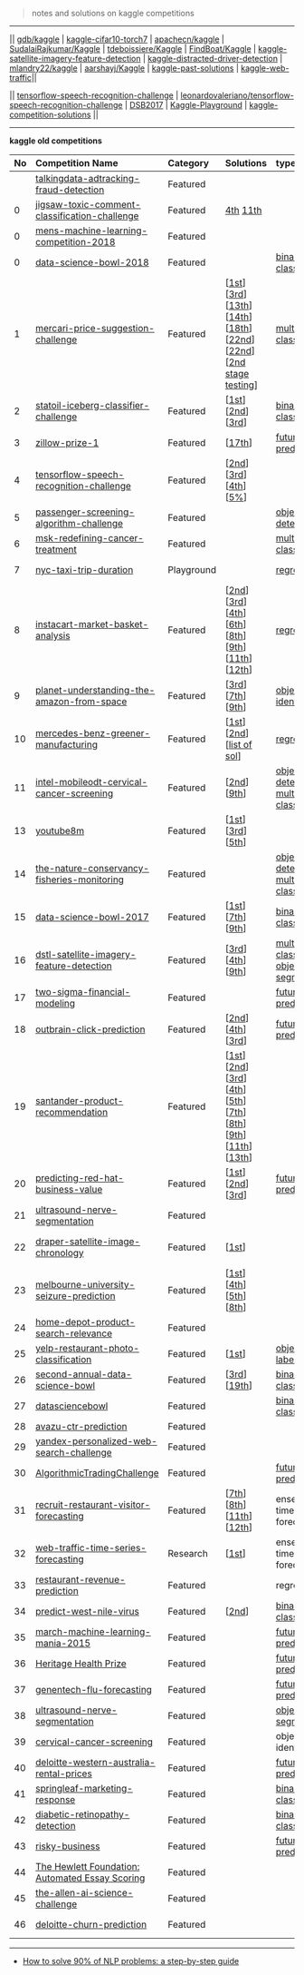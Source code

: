 

> notes and solutions on kaggle competitions

---------

|| [gdb/kaggle](https://github.com/gdb/kaggle) | [kaggle-cifar10-torch7](https://github.com/nagadomi/kaggle-cifar10-torch7) | [apachecn/kaggle](https://github.com/apachecn/kaggle) | [SudalaiRajkumar/Kaggle](https://github.com/SudalaiRajkumar/Kaggle) | [tdeboissiere/Kaggle](https://github.com/tdeboissiere/Kaggle) | [FindBoat/Kaggle](https://github.com/FindBoat/Kaggle) | [kaggle-satellite-imagery-feature-detection](https://github.com/toshi-k/kaggle-satellite-imagery-feature-detection) | [kaggle-distracted-driver-detection](https://github.com/toshi-k/kaggle-distracted-driver-detection) | [mlandry22/kaggle](https://github.com/mlandry22/kaggle) | [aarshayj/Kaggle](https://github.com/aarshayj/Kaggle) | [kaggle-past-solutions](https://github.com/EliotAndres/kaggle-past-solutions) | [kaggle-web-traffic](https://github.com/Arturus/kaggle-web-traffic)||

|| [tensorflow-speech-recognition-challenge](https://github.com/ace19-dev/tensorflow-speech-recognition-challenge) | [leonardovaleriano/tensorflow-speech-recognition-challenge](https://github.com/leonardovaleriano/tensorflow-speech-recognition-challenge) | [DSB2017](https://github.com/lfz/DSB2017) | [Kaggle-Playground](https://github.com/dnc1994/Kaggle-Playground) | [kaggle-competition-solutions](http://www.chioka.in/kaggle-competition-solutions/) ||


-------------------

**kaggle old competitions**

| **No** | **Competition Name** | **Category** | **Solutions** | **type** | **Eval metric**  |**Tests**
|:-------|:----------------------------------|:------------------------------|:--------------------------------| :-----|:-----|:---------|
|       |   [talkingdata-adtracking-fraud-detection](https://www.kaggle.com/c/talkingdata-adtracking-fraud-detection) | Featured |    |    |  ROC AUC     |    |  |
|    0  |   [jigsaw-toxic-comment-classification-challenge](https://www.kaggle.com/c/jigsaw-toxic-comment-classification-challenge) | Featured | [4th](https://www.kaggle.com/c/talkingdata-adtracking-fraud-detection/discussion/56243) [11th](https://www.kaggle.com/c/talkingdata-adtracking-fraud-detection/discussion/56250)  |    |  ROC AUC     |    |  |
|   0   |   [mens-machine-learning-competition-2018](https://www.kaggle.com/c/mens-machine-learning-competition-2018) | Featured |    |    |  LogLoss     |    |  |
|  0  |    [data-science-bowl-2018](https://www.kaggle.com/c/data-science-bowl-2018)  |   Featured |   | [binary-classification](https://www.kaggle.com/tags/binary-classification) | intersection over union (IoU)   | | |
|   1  |   [mercari-price-suggestion-challenge](https://www.kaggle.com/c/mercari-price-suggestion-challenge) | Featured   | [[1st](https://www.kaggle.com/c/mercari-price-suggestion-challenge/discussion/50256)] [[3rd](https://www.kaggle.com/c/mercari-price-suggestion-challenge/discussion/50272)] [[13th](https://www.kaggle.com/c/mercari-price-suggestion-challenge/discussion/50260)] [[14th](https://www.kaggle.com/c/mercari-price-suggestion-challenge/discussion/50275)] [[18th](https://www.kaggle.com/c/mercari-price-suggestion-challenge/discussion/50252)] [[22nd](https://www.kaggle.com/c/mercari-price-suggestion-challenge/discussion/50259)] [[22nd](https://www.kaggle.com/c/mercari-price-suggestion-challenge/discussion/50300)] [[2nd stage testing](https://www.kaggle.com/c/mercari-price-suggestion-challenge/discussion/49522)]| [multiclass-classification](https://www.kaggle.com/tags/multiclass-classification) | RMSLE |  | |
|  2    |  [statoil-iceberg-classifier-challenge](https://www.kaggle.com/c/statoil-iceberg-classifier-challenge)      |  Featured        |      [[1st](https://www.kaggle.com/c/statoil-iceberg-classifier-challenge/discussion/48241)][[2nd](https://www.kaggle.com/c/statoil-iceberg-classifier-challenge/discussion/48294)] [[3rd](https://www.kaggle.com/c/statoil-iceberg-classifier-challenge/discussion/48207)]     | [binary-classification](https://www.kaggle.com/tags/binary-classification)  |     LogLoss     | Done  |
|  3    | [zillow-prize-1](https://www.kaggle.com/c/zillow-prize-1)       |  Featured      | [[17th](https://www.kaggle.com/c/zillow-prize-1/discussion/47434)]         |  [future-prediction](https://www.kaggle.com/tags/future-prediction)    |   MeanAbsoluteError       |     |
|  4    |  [tensorflow-speech-recognition-challenge](https://www.kaggle.com/c/tensorflow-speech-recognition-challenge)      |  Featured        | [[2nd](https://www.kaggle.com/c/tensorflow-speech-recognition-challenge/discussion/47715)] [[3rd](https://www.kaggle.com/c/tensorflow-speech-recognition-challenge/discussion/47722)] [[4th](https://www.kaggle.com/c/tensorflow-speech-recognition-challenge/discussion/47674)]  [[5%](https://www.kaggle.com/c/tensorflow-speech-recognition-challenge/discussion/47687)]      |      |     Multiclass Accuracy      |     |
|  5    |  [passenger-screening-algorithm-challenge](https://www.kaggle.com/c/passenger-screening-algorithm-challenge)      |  Featured        |          | [object-detection](https://www.kaggle.com/tags/object-detection)     |     LogLoss     |     |
|  6    |  [msk-redefining-cancer-treatment](https://www.kaggle.com/c/msk-redefining-cancer-treatment)      |  Featured        |          |  [multiclass-classification](https://www.kaggle.com/tags/multiclass-classification)    |     Multi Class Log Loss     |     |
|  7    |  [nyc-taxi-trip-duration](https://www.kaggle.com/c/nyc-taxi-trip-duration)      |  Playground         |          |  [regression](https://www.kaggle.com/tags/regression)    |     Multi Class Log Loss     |     |
|  8    |  [instacart-market-basket-analysis](https://www.kaggle.com/c/instacart-market-basket-analysis)      |  Featured          |   [[2nd](https://www.kaggle.com/c/instacart-market-basket-analysis/discussion/38143)]  [[3rd](https://www.kaggle.com/c/instacart-market-basket-analysis/discussion/38097)] [[4th](https://www.kaggle.com/c/instacart-market-basket-analysis/discussion/38102)] [[6th](https://www.kaggle.com/c/instacart-market-basket-analysis/discussion/38112)] [[8th](https://www.kaggle.com/c/instacart-market-basket-analysis/discussion/38161)] [[9th](https://www.kaggle.com/c/instacart-market-basket-analysis/discussion/38100)] [[11th](https://www.kaggle.com/c/instacart-market-basket-analysis/discussion/38126)] [[12th](https://www.kaggle.com/c/instacart-market-basket-analysis/discussion/38110)]      |   [regression](https://www.kaggle.com/tags/regression)    |     mean F1 score     |     |
|  9    |  [planet-understanding-the-amazon-from-space](https://www.kaggle.com/c/planet-understanding-the-amazon-from-space)      |  Featured          |   [[3rd](https://www.kaggle.com/c/planet-understanding-the-amazon-from-space/discussion/38831)] [[7th](https://www.kaggle.com/c/planet-understanding-the-amazon-from-space/discussion/36955)] [[9th](https://www.kaggle.com/c/planet-understanding-the-amazon-from-space/discussion/36887)]     |  [object-identification](https://www.kaggle.com/tags/object-identification)    |     mean F1 score     |     |
|  10   |  [mercedes-benz-greener-manufacturing](https://www.kaggle.com/c/mercedes-benz-greener-manufacturing)      |  Featured          | [[1st](https://www.kaggle.com/c/mercedes-benz-greener-manufacturing/discussion/37700)]  [[2nd](https://www.kaggle.com/c/mercedes-benz-greener-manufacturing/discussion/36390)]  [[list of sol](https://www.kaggle.com/c/mercedes-benz-greener-manufacturing/discussion/36176)]       |  [regression](https://www.kaggle.com/tags/regression)    |     R^2     |     |
|  11    |  [intel-mobileodt-cervical-cancer-screening](https://www.kaggle.com/c/intel-mobileodt-cervical-cancer-screening)      |  Featured          | [[2nd](https://www.kaggle.com/c/intel-mobileodt-cervical-cancer-screening/discussion/35478)]   [[9th](https://www.kaggle.com/c/intel-mobileodt-cervical-cancer-screening/discussion/35104)]        |  [object-detection](https://www.kaggle.com/tags/object-detection), [multiclass-classification](https://www.kaggle.com/tags/multiclass-classification)    |    logloss    |     |
|  13   |  [youtube8m](https://www.kaggle.com/c/youtube8m)      |  Featured          | [[1st](https://www.kaggle.com/c/youtube8m/discussion/35063)]  [[3rd](https://www.kaggle.com/c/youtube8m/discussion/36541)]  [[5th](https://www.kaggle.com/c/youtube8m/discussion/34751)]        |      |     GAP    |     |
|  14    |  [the-nature-conservancy-fisheries-monitoring](https://www.kaggle.com/c/the-nature-conservancy-fisheries-monitoring)      |  Featured          |          | [object-detection](https://www.kaggle.com/tags/object-detection), [multiclass-classification](https://www.kaggle.com/tags/multiclass-classification)    |     logloss     |     |
|  15    |  [data-science-bowl-2017](https://www.kaggle.com/c/data-science-bowl-2017)      |  Featured          | [[1st](https://github.com/lfz/DSB2017)] [[7th](https://www.kaggle.com/c/data-science-bowl-2017/discussion/31576)] [[9th](https://www.kaggle.com/c/data-science-bowl-2017/discussion/31548)]         |  [binary-classification](https://www.kaggle.com/tags/binary-classification)    |     LogLoss    |     |
|  16   |  [dstl-satellite-imagery-feature-detection](https://www.kaggle.com/c/dstl-satellite-imagery-feature-detection)      |  Featured          |   [[3rd](https://www.kaggle.com/c/dstl-satellite-imagery-feature-detection/discussion/31419)]  [[4th](https://www.kaggle.com/c/dstl-satellite-imagery-feature-detection/discussion/31505)]  [[9th](https://www.kaggle.com/c/dstl-satellite-imagery-feature-detection/discussion/30123)]       |  [multiclass-classification](https://www.kaggle.com/tags/multiclass-classification), [object-segmentation](https://www.kaggle.com/tags/object-segmentation)    |     Jaccard    |     |
|  17    |  [two-sigma-financial-modeling](https://www.kaggle.com/c/two-sigma-financial-modeling)      |  Featured          |          |     [future-prediction](https://www.kaggle.com/tags/future-prediction) |     R2    |     |
|  18   |  [outbrain-click-prediction](https://www.kaggle.com/c/outbrain-click-prediction)      |  Featured          |   [[2nd](https://www.kaggle.com/c/outbrain-click-prediction/discussion/27977)]  [[4th](https://www.kaggle.com/c/outbrain-click-prediction/discussion/27926)]  [[3rd](https://www.kaggle.com/c/outbrain-click-prediction/discussion/27923)]  |   [future-prediction](https://www.kaggle.com/tags/future-prediction)   |     MAP@12    |     |
|  19    |  [santander-product-recommendation](https://www.kaggle.com/c/santander-product-recommendation)      |  Featured          |  [[1st](https://www.kaggle.com/c/santander-product-recommendation/discussion/26835)]  [[2nd](https://www.kaggle.com/c/santander-product-recommendation/discussion/26824)] [[3rd](https://www.kaggle.com/c/santander-product-recommendation/discussion/26899)] [[4th](https://www.kaggle.com/c/santander-product-recommendation/discussion/26845)] [[5th](https://www.kaggle.com/c/santander-product-recommendation/discussion/26841)] [[7th](https://www.kaggle.com/c/santander-product-recommendation/discussion/26802)] [[8th](https://www.kaggle.com/c/santander-product-recommendation/discussion/26838)] [[9th](https://www.kaggle.com/c/santander-product-recommendation/discussion/26809)] [[11th](https://www.kaggle.com/c/santander-product-recommendation/discussion/26823)] [[13th](https://www.kaggle.com/c/santander-product-recommendation/discussion/26816)]       |      |     MAP@7    |     |
|  20    |  [predicting-red-hat-business-value](https://www.kaggle.com/c/predicting-red-hat-business-value)      |  Featured          |    [[1st](https://www.kaggle.com/c/predicting-red-hat-business-value/discussion/23786)] [[2nd](https://www.kaggle.com/c/predicting-red-hat-business-value/discussion/23824)] [[3rd](https://www.kaggle.com/c/predicting-red-hat-business-value/discussion/23803)]     | [future-prediction](https://www.kaggle.com/tags/future-prediction)     |     area under the ROC curve   |     | 
|  21    |  [ultrasound-nerve-segmentation](https://www.kaggle.com/c/ultrasound-nerve-segmentation)      |  Featured          |          |      |      Dice coefficient    |     |
|  22    |  [draper-satellite-image-chronology](https://www.kaggle.com/c/draper-satellite-image-chronology)      |  Featured          |    [[1st](https://www.kaggle.com/c/draper-satellite-image-chronology/discussion/21936)]      |      |      Spearman's correlation coefficient    |     |
|  23    |  [melbourne-university-seizure-prediction](https://www.kaggle.com/c/melbourne-university-seizure-prediction#evaluation)      |  Featured          |   [[1st](https://www.kaggle.com/c/melbourne-university-seizure-prediction/discussion/26310)]  [[4th](https://www.kaggle.com/c/melbourne-university-seizure-prediction/discussion/26098)] [[5th](https://www.kaggle.com/c/melbourne-university-seizure-prediction/discussion/26117)] [[8th](https://www.kaggle.com/c/melbourne-university-seizure-prediction/discussion/26268)]      |      |      area under the ROC curve    |     |
|  24    |  [home-depot-product-search-relevance](https://www.kaggle.com/c/home-depot-product-search-relevance)      |  Featured          |          |      |      RMSE    |     |
|  25    |  [yelp-restaurant-photo-classification](https://www.kaggle.com/c/yelp-restaurant-photo-classification)      |  Featured          | [[1st](https://www.kaggle.com/c/yelp-restaurant-photo-classification/discussion/20517)]         |   [object-labeling](https://www.kaggle.com/tags/object-labeling)   |       Mean F1-Score   |     |
|  26    |  [second-annual-data-science-bowl](https://www.kaggle.com/c/second-annual-data-science-bowl)      |  Featured          |     [[3rd](https://www.kaggle.com/c/second-annual-data-science-bowl/discussion/19530)] [[19th](https://www.kaggle.com/c/second-annual-data-science-bowl/discussion/19521)]    |  [binary-classification](https://www.kaggle.com/tags/binary-classification)    |      CRPS   |     |
|  27    |  [datasciencebowl](https://www.kaggle.com/c/datasciencebowl)      |  Featured          |          |  [binary-classification](https://www.kaggle.com/tags/binary-classification)    |      logloss    |     |
|  28    |  [avazu-ctr-prediction](https://www.kaggle.com/c/avazu-ctr-prediction)      |  Featured          |          |      |      Logarithmic Loss   |     |
|  29    |  [yandex-personalized-web-search-challenge](https://www.kaggle.com/c/yandex-personalized-web-search-challenge)      |  Featured          |          |      |      NDCG   |     |
|  30    |  [AlgorithmicTradingChallenge](https://www.kaggle.com/c/AlgorithmicTradingChallenge)      |  Featured          |          | [future-prediction](https://www.kaggle.com/tags/future-prediction)     |      RMSE     |     |
|  31    |  [recruit-restaurant-visitor-forecasting](https://www.kaggle.com/c/recruit-restaurant-visitor-forecasting) | Featured | [[7th](https://www.kaggle.com/c/recruit-restaurant-visitor-forecasting/discussion/49259)] [[8th](https://www.kaggle.com/c/recruit-restaurant-visitor-forecasting/discussion/49166)] [[11th](https://www.kaggle.com/c/recruit-restaurant-visitor-forecasting/discussion/49177)] [[12th](https://www.kaggle.com/c/recruit-restaurant-visitor-forecasting/discussion/49251)] |   ensembling, time-series, forecasting | RMSLE   |  |
|  32   |  [web-traffic-time-series-forecasting](https://www.kaggle.com/c/web-traffic-time-series-forecasting)      |    Research    |   [[1st](https://github.com/Arturus/kaggle-web-traffic)]     | ensembling, time-series, forecasting    | SMAPE    |   Done       |
| 33 |  [restaurant-revenue-prediction](https://www.kaggle.com/c/restaurant-revenue-prediction)  | Featured    |  | regression  | RMSE |  |
|  34 | [predict-west-nile-virus](https://www.kaggle.com/c/predict-west-nile-virus)  |   Featured   | [[2nd](https://www.kaggle.com/c/predict-west-nile-virus/discussion/14869)]    |  [binary-classification](https://www.kaggle.com/tags/binary-classification)   |  area under the ROC curve  |     |  
|  35 |  [march-machine-learning-mania-2015](https://www.kaggle.com/c/march-machine-learning-mania-2015)  |  Featured        |      |     [future-prediction](https://www.kaggle.com/tags/future-prediction)  |  LogLoss    |   |
|  36 |  [Heritage Health Prize](https://www.kaggle.com/c/hhp)  |  Featured        |      |     [future-prediction](https://www.kaggle.com/tags/future-prediction)  |  LogLoss    |   |
|  37 |  [genentech-flu-forecasting](https://www.kaggle.com/c/genentech-flu-forecasting)  |  Featured        |      |     [future-prediction](https://www.kaggle.com/tags/future-prediction)  |  LogLoss    |   |
|  38 |  [ultrasound-nerve-segmentation](https://www.kaggle.com/c/ultrasound-nerve-segmentation)  |  Featured        |      |     [object-segmentation](https://www.kaggle.com/tags/object-segmentation)  |   Dice coefficient    |   |
|  39 |  [cervical-cancer-screening](https://www.kaggle.com/c/cervical-cancer-screening)  |  Featured        |      |  object identification  |   area under the ROC curve   |   |
|  40 |  [deloitte-western-australia-rental-prices](https://www.kaggle.com/c/deloitte-western-australia-rental-prices)  |  Featured        |      |     [future-prediction](https://www.kaggle.com/tags/future-prediction)  |  RMSLE     |   |
|  41 |  [springleaf-marketing-response](https://www.kaggle.com/c/springleaf-marketing-response)  |  Featured        |      |     [binary-classification](https://www.kaggle.com/tags/binary-classification)  |   area under the ROC curve    |   |
|  42 |  [diabetic-retinopathy-detection](https://www.kaggle.com/c/diabetic-retinopathy-detection)  |  Featured        |      |     [binary-classification](https://www.kaggle.com/tags/binary-classification)  |  quadratic weighted kappa    |   |
|  43 |  [risky-business](https://www.kaggle.com/c/risky-business)  |  Featured        |      |     [future-prediction](https://www.kaggle.com/tags/future-prediction)  |  LogLoss    |   |
| 44 |  [The Hewlett Foundation: Automated Essay Scoring](https://www.kaggle.com/c/asap-aes)   |  Featured  |    |    |   quadratic weighted kappa |   |  
|  45  |  [the-allen-ai-science-challenge](https://www.kaggle.com/c/the-allen-ai-science-challenge)   | Featured  |  |  |   |  |
|  46  |   [deloitte-churn-prediction](https://www.kaggle.com/c/deloitte-churn-prediction)    |   Featured      |           |            |    Area Under the ROC Curve     |


-------------------

* [How to solve 90% of NLP problems: a step-by-step guide](https://blog.insightdatascience.com/how-to-solve-90-of-nlp-problems-a-step-by-step-guide-fda605278e4e)
